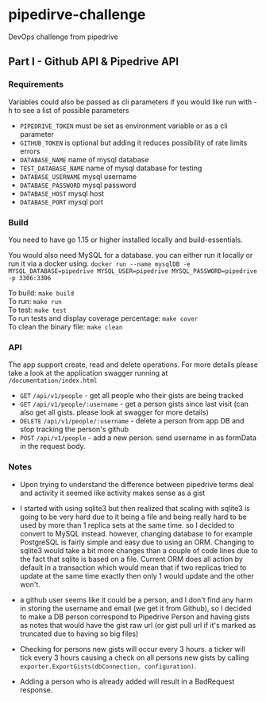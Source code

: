 # pipedirve-challenge
DevOps challenge from pipedrive


## Part I - Github API & Pipedrive API

### Requirements
Variables could also be passed as cli parameters if you would like run with -h to see a list of possible parameters

* `PIPEDRIVE_TOKEN` must be set as environment variable or as a cli parameter
* `GITHUB_TOKEN` is optional but adding it reduces possibility of rate limits errors
* `DATABASE_NAME` name of mysql database
* `TEST_DATABASE_NAME` name of mysql database for testing
* `DATABASE_USERNAME` mysql username
* `DATABASE_PASSWORD` mysql password 
* `DATABASE_HOST` mysql host
* `DATABASE_PORT` mysql port
### Build
You need to have go 1.15 or higher installed locally and build-essentials.

You would also need MySQL for a database. you can either run it locally or run it via a docker using.
`docker run --name mysqlDB -e MYSQL_DATABASE=pipedrive MYSQL_USER=pipedrive MYSQL_PASSWORD=pipedrive -p 3306:3306`

To build: ```make build```  
To run: ```make run```  
To test: ```make test```  
To run tests and display coverage percentage: ```make cover```   
To clean the binary file: ```make clean```

### API
The app support create, read and delete operations.
For more details please take a look at the application swagger running at `/documentation/index.html`

* `GET` `/api/v1/people` - get all people who their gists are being tracked
* `GET` `/api/v1/people/:username` - get a person gists since last visit (can also get all gists. please look at swagger for more details)
* `DELETE` `/api/v1/people/:username` - delete a person from app DB and stop tracking the person's github
* `POST` `/api/v1/people` - add a new person.  send username in as formData in the request body.

### Notes

* Upon trying to understand  the difference between pipedrive terms deal and activity it seemed like activity makes
  sense as a gist
  
* I started with using sqlite3 but then realized that scaling with sqlite3 is going to be very hard due to it being
a file and being really hard to be used by more than 1 replica sets at the same time. so I decided to convert to MySQL instead.
  however, changing database to for example PostgreSQL is fairly simple and easy due to using an ORM.
  Changing to sqlite3 would take a bit more changes than a couple of code lines due to the fact that sqlite is based on a file.
  Current ORM does all action by default in a transaction which would mean that if two replicas tried to update
  at the same time exactly then only 1 would update and the other won't. 

* a github user seems like it could be a person, and I don't find any harm in storing the username and email (we get it
  from Github), so I decided to make a DB person correspond to Pipedrive Person and having gists as notes that would
  have the gist raw url (or gist pull url if it's marked as truncated due to having so big files)
  
* Checking for persons new gists will occur every 3 hours. a ticker will tick every 3 hours causing a check on all persons
  new gists by calling `exporter.ExportGists(dbConnection, configuration)`.
  
* Adding a person who is already added will result in a BadRequest response.